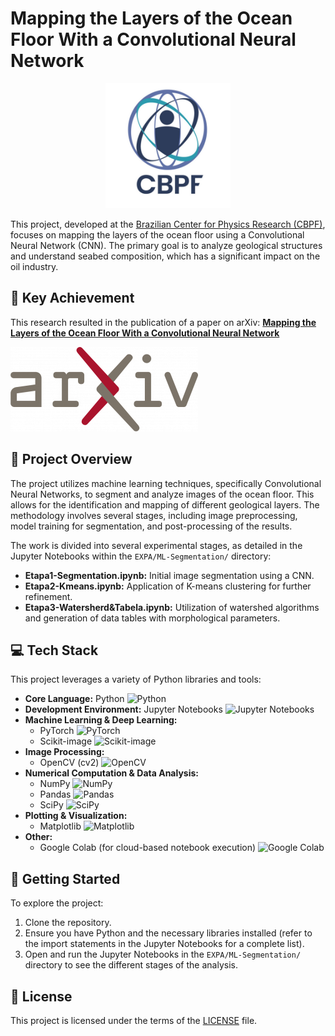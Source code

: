 # Mapping the Layers of the Ocean Floor With a Convolutional Neural Network

<p align="center">
  <img src="Assets/CBPF.jpg" width="200"/>
</p>

This project, developed at the [Brazilian Center for Physics Research (CBPF)](http://portal.cbpf.br/), focuses on mapping the layers of the ocean floor using a Convolutional Neural Network (CNN). The primary goal is to analyze geological structures and understand seabed composition, which has a significant impact on the oil industry.

## 🌟 Key Achievement

This research resulted in the publication of a paper on arXiv:
**[Mapping the Layers of the Ocean Floor With a Convolutional Neural Network](https://arxiv.org/abs/2412.05329)** 

[![arXiv](Assets/ArXiv_logo.png)][arxiv-shield]

## 📖 Project Overview

The project utilizes machine learning techniques, specifically Convolutional Neural Networks, to segment and analyze images of the ocean floor. This allows for the identification and mapping of different geological layers. The methodology involves several stages, including image preprocessing, model training for segmentation, and post-processing of the results.

The work is divided into several experimental stages, as detailed in the Jupyter Notebooks within the `EXPA/ML-Segmentation/` directory:

- **Etapa1-Segmentation.ipynb:** Initial image segmentation using a CNN.
- **Etapa2-Kmeans.ipynb:** Application of K-means clustering for further refinement.
- **Etapa3-Watersherd&Tabela.ipynb:** Utilization of watershed algorithms and generation of data tables with morphological parameters.

## 💻 Tech Stack

This project leverages a variety of Python libraries and tools:

- **Core Language:** Python ![Python][python-shield]
- **Development Environment:** Jupyter Notebooks ![Jupyter Notebooks][jupyter-shield]
- **Machine Learning & Deep Learning:**
  - PyTorch ![PyTorch][pytorch-shield]
  - Scikit-image ![Scikit-image][scikit-image-shield]
- **Image Processing:**
  - OpenCV (cv2) ![OpenCV][opencv-shield]
- **Numerical Computation & Data Analysis:**
  - NumPy ![NumPy][numpy-shield]
  - Pandas ![Pandas][pandas-shield]
  - SciPy ![SciPy][scipy-shield]
- **Plotting & Visualization:**
  - Matplotlib ![Matplotlib][matplotlib-shield]
- **Other:**
  - Google Colab (for cloud-based notebook execution) ![Google Colab][google-colab-shield]

[python-shield]: https://img.shields.io/badge/Python-3776AB?style=for-the-badge&logo=python&logoColor=white
[jupyter-shield]: https://img.shields.io/badge/Jupyter-F37626?style=for-the-badge&logo=jupyter&logoColor=white
[pytorch-shield]: https://img.shields.io/badge/PyTorch-EE4C2C?style=for-the-badge&logo=pytorch&logoColor=white
[scikit-image-shield]: https://img.shields.io/badge/scikit--image-0096CF?style=for-the-badge&logo=scikit-image&logoColor=white
[opencv-shield]: https://img.shields.io/badge/OpenCV-5C3EE8?style=for-the-badge&logo=opencv&logoColor=white
[numpy-shield]: https://img.shields.io/badge/Numpy-013243?style=for-the-badge&logo=numpy&logoColor=white
[pandas-shield]: https://img.shields.io/badge/Pandas-150458?style=for-the-badge&logo=pandas&logoColor=white
[scipy-shield]: https://img.shields.io/badge/SciPy-8CAAE6?style=for-the-badge&logo=scipy&logoColor=white
[matplotlib-shield]: https://img.shields.io/badge/Matplotlib-11557c?style=for-the-badge&logo=matplotlib&logoColor=white
[google-colab-shield]: https://img.shields.io/badge/Google%20Colab-F9AB00?style=for-the-badge&logo=googlecolab&logoColor=black
[arxiv-shield]: https://arxiv.org/abs/2412.05329

## 🚀 Getting Started

To explore the project:

1. Clone the repository.
2. Ensure you have Python and the necessary libraries installed (refer to the import statements in the Jupyter Notebooks for a complete list).
3. Open and run the Jupyter Notebooks in the `EXPA/ML-Segmentation/` directory to see the different stages of the analysis.

## 📄 License

This project is licensed under the terms of the [LICENSE](LICENSE) file.
